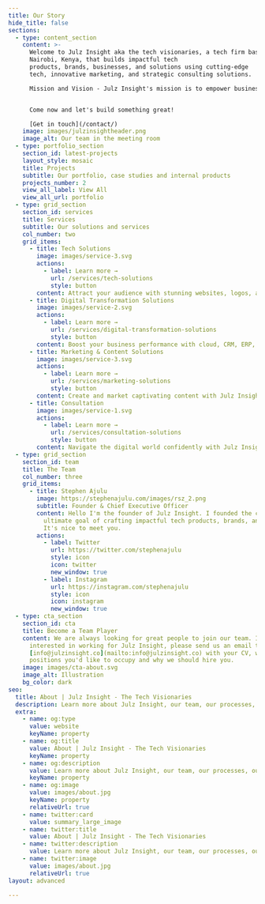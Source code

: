 ```yaml
---
title: Our Story
hide_title: false
sections:
  - type: content_section
    content: >-
      Welcome to Julz Insight aka the tech visionaries, a tech firm based in
      Nairobi, Kenya, that builds impactful tech
      products, brands, businesses, and solutions using cutting-edge
      tech, innovative marketing, and strategic consulting solutions. 

      Mission and Vision - Julz Insight's mission is to empower businesses by leveraging cutting-edge technology and data-driven marketing strategies to solve complex challenges and drive digital transformation. <br> <br> Our vision is to be the pioneers of tech solutions that help achieve unprecedented success. <br> <br> Problem - In today's rapidly evolving digital landscape, businesses face numerous challenges such as fierce competition, changing consumer behavior, and the need to constantly adopt new technologies. Many business owners struggle to keep up with these changes and find it difficult to navigate the complexities of the digital realm. They often lack the expertise and resources to effectively utilize emerging technologies and implement innovative marketing strategies that can take their business to the next level. <br> <br> Solution - Julz Insight aims to address these challenges by providing businesses with comprehensive cutting-edge tech and marketing solutions. We leverage our expertise in AI-driven technologies, data analytics, and emerging tech trends to help businesses overcome their limitations and achieve their goals. Through strategic consulting, we guide businesses in adopting the right technologies and creating innovative marketing strategies that drive growth and enable digital transformation. <br> <br> Unique Selling Point - Our integrated approach sets Julz Insight apart from other tech firms. We understand that technology and marketing go hand in hand in today's digital landscape, and our expertise lies in seamlessly integrating the two to deliver powerful and effective solutions. By combining our cutting-edge tech stack and data-driven marketing strategies, we create a cohesive ecosystem that drives success for our clients. Additionally, our commitment to staying at the forefront of emerging technologies allows us to provide our clients with the most innovative solutions. We closely follow industry trends, conduct extensive research, and invest in continuous learning to ensure that our clients benefit from the latest advancements in technology and marketing.


      Come now and let's build something great!

      [Get in touch](/contact/)
    image: images/julzinsightheader.png
    image_alt: Our team in the meeting room
  - type: portfolio_section
    section_id: latest-projects
    layout_style: mosaic
    title: Projects
    subtitle: Our portfolio, case studies and internal products
    projects_number: 2
    view_all_label: View All
    view_all_url: portfolio
  - type: grid_section
    section_id: services
    title: Services
    subtitle: Our solutions and services
    col_number: two
    grid_items:
      - title: Tech Solutions
        image: images/service-3.svg
        actions:
          - label: Learn more →
            url: /services/tech-solutions
            style: button
        content: Attract your audience with stunning websites, logos, and packaging. Julz Insight creates engaging web and visual designs. We also supply IT equipment and manage your IT infrastructure.
      - title: Digital Transformation Solutions
        image: images/service-2.svg
        actions:
          - label: Learn more →
            url: /services/digital-transformation-solutions
            style: button
        content: Boost your business performance with cloud, CRM, ERP, project management, customer support solutions and more from Julz Insight. We help you leverage the best digital technologies to streamline your workflow and delight your customers.
      - title: Marketing & Content Solutions
        image: images/service-3.svg
        actions:
          - label: Learn more →
            url: /services/marketing-solutions
            style: button     
        content: Create and market captivating content with Julz Insight. We offer content creation, marketing, and consulting solutions to help you connect with your audience and increase sales. We also offer IT, cloud, and digital transformation consulting.      
      - title: Consultation
        image: images/service-1.svg
        actions:
          - label: Learn more →
            url: /services/consultation-solutions
            style: button
        content: Navigate the digital world confidently with Julz Insight’s consultation services. We offer IT, cloud, digital transformation, and content strategy consulting to help you grow your business and resonate with your audience. Let us guide you toward success.
  - type: grid_section
    section_id: team
    title: The Team
    col_number: three
    grid_items:
      - title: Stephen Ajulu
        image: https://stephenajulu.com/images/rsz_2.png
        subtitle: Founder & Chief Executive Officer
        content: Hello I'm the founder of Julz Insight. I founded the company with the
          ultimate goal of crafting impactful tech products, brands, and solutions.
          It's nice to meet you.
        actions:
          - label: Twitter
            url: https://twitter.com/stephenajulu
            style: icon
            icon: twitter
            new_window: true
          - label: Instagram
            url: https://instagram.com/stephenajulu
            style: icon
            icon: instagram
            new_window: true
  - type: cta_section
    section_id: cta
    title: Become a Team Player
    content: We are always looking for great people to join our team. If you are
      interested in working for Julz Insight, please send us an email to
      [info@julzinsight.co](mailto:info@julzinsight.co) with your CV, which
      positions you'd like to occupy and why we should hire you.
    image: images/cta-about.svg
    image_alt: Illustration
    bg_color: dark
seo:
  title: About | Julz Insight - The Tech Visionaries
  description: Learn more about Julz Insight, our team, our processes, our solutions, our work, and more
  extra:
    - name: og:type
      value: website
      keyName: property
    - name: og:title
      value: About | Julz Insight - The Tech Visionaries
      keyName: property
    - name: og:description
      value: Learn more about Julz Insight, our team, our processes, our solutions, our work, and more
      keyName: property
    - name: og:image
      value: images/about.jpg
      keyName: property
      relativeUrl: true
    - name: twitter:card
      value: summary_large_image
    - name: twitter:title
      value: About | Julz Insight - The Tech Visionaries
    - name: twitter:description
      value: Learn more about Julz Insight, our team, our processes, our solutions, our work, and more
    - name: twitter:image
      value: images/about.jpg
      relativeUrl: true
layout: advanced

---
```

